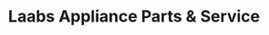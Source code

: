---
title: "Laabs Appliance Parts & Service"
url: /wauwatosa/laabs-appliance-parts-and-service/
shop: shop
---